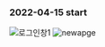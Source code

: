 ### 2022-04-15 start

![로그인창1](https://user-images.githubusercontent.com/83279424/163821790-d7a6a1c2-3689-4e8c-8b15-0d538354be9c.PNG)
![newapge](https://user-images.githubusercontent.com/83279424/164300758-b94810a9-4295-40ea-a00f-3824e40e230f.PNG)
